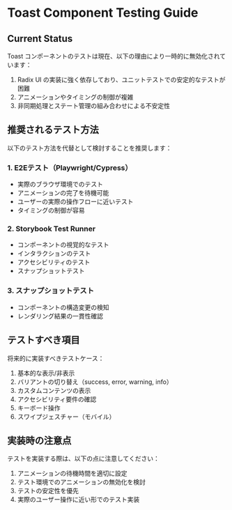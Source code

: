 # Toast Component Testing Guide

## Current Status

Toast コンポーネントのテストは現在、以下の理由により一時的に無効化されています：

1. Radix UI の実装に強く依存しており、ユニットテストでの安定的なテストが困難
2. アニメーションやタイミングの制御が複雑
3. 非同期処理とステート管理の組み合わせによる不安定性

## 推奨されるテスト方法

以下のテスト方法を代替として検討することを推奨します：

### 1. E2Eテスト（Playwright/Cypress）

- 実際のブラウザ環境でのテスト
- アニメーションの完了を待機可能
- ユーザーの実際の操作フローに近いテスト
- タイミングの制御が容易

### 2. Storybook Test Runner

- コンポーネントの視覚的なテスト
- インタラクションのテスト
- アクセシビリティのテスト
- スナップショットテスト

### 3. スナップショットテスト

- コンポーネントの構造変更の検知
- レンダリング結果の一貫性確認

## テストすべき項目

将来的に実装すべきテストケース：

1. 基本的な表示/非表示
2. バリアントの切り替え（success, error, warning, info）
3. カスタムコンテンツの表示
4. アクセシビリティ要件の確認
5. キーボード操作
6. スワイプジェスチャー（モバイル）

## 実装時の注意点

テストを実装する際は、以下の点に注意してください：

1. アニメーションの待機時間を適切に設定
2. テスト環境でのアニメーションの無効化を検討
3. テストの安定性を優先
4. 実際のユーザー操作に近い形でのテスト実装 